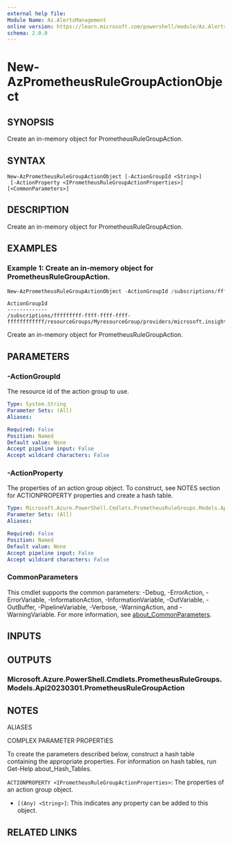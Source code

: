 ```yaml
---
external help file:
Module Name: Az.AlertsManagement
online version: https://learn.microsoft.com/powershell/module/Az.AlertsManagement/new-AzPrometheusRuleGroupActionObject
schema: 2.0.0
---
```


# New-AzPrometheusRuleGroupActionObject

## SYNOPSIS
Create an in-memory object for PrometheusRuleGroupAction.

## SYNTAX

```
New-AzPrometheusRuleGroupActionObject [-ActionGroupId <String>]
 [-ActionProperty <IPrometheusRuleGroupActionProperties>] [<CommonParameters>]
```

## DESCRIPTION
Create an in-memory object for PrometheusRuleGroupAction.

## EXAMPLES

### Example 1: Create an in-memory object for PrometheusRuleGroupAction.
```powershell
New-AzPrometheusRuleGroupActionObject -ActionGroupId /subscriptions/fffffffff-ffff-ffff-ffff-ffffffffffff/resourceGroups/MyresourceGroup/providers/microsoft.insights/actiongroups/MyActionGroup -ActionProperty @{"key1" = "value1"}

```

```output
ActionGroupId
-------------
/subscriptions/fffffffff-ffff-ffff-ffff-ffffffffffff/resourceGroups/MyresourceGroup/providers/microsoft.insights/acti…
```

Create an in-memory object for PrometheusRuleGroupAction.

## PARAMETERS

### -ActionGroupId
The resource id of the action group to use.

```yaml
Type: System.String
Parameter Sets: (All)
Aliases:

Required: False
Position: Named
Default value: None
Accept pipeline input: False
Accept wildcard characters: False
```

### -ActionProperty
The properties of an action group object.
To construct, see NOTES section for ACTIONPROPERTY properties and create a hash table.

```yaml
Type: Microsoft.Azure.PowerShell.Cmdlets.PrometheusRuleGroups.Models.Api20230301.IPrometheusRuleGroupActionProperties
Parameter Sets: (All)
Aliases:

Required: False
Position: Named
Default value: None
Accept pipeline input: False
Accept wildcard characters: False
```

### CommonParameters
This cmdlet supports the common parameters: -Debug, -ErrorAction, -ErrorVariable, -InformationAction, -InformationVariable, -OutVariable, -OutBuffer, -PipelineVariable, -Verbose, -WarningAction, and -WarningVariable. For more information, see [about_CommonParameters](http://go.microsoft.com/fwlink/?LinkID=113216).

## INPUTS

## OUTPUTS

### Microsoft.Azure.PowerShell.Cmdlets.PrometheusRuleGroups.Models.Api20230301.PrometheusRuleGroupAction

## NOTES

ALIASES

COMPLEX PARAMETER PROPERTIES

To create the parameters described below, construct a hash table containing the appropriate properties. For information on hash tables, run Get-Help about_Hash_Tables.


`ACTIONPROPERTY <IPrometheusRuleGroupActionProperties>`: The properties of an action group object.
  - `[(Any) <String>]`: This indicates any property can be added to this object.

## RELATED LINKS

